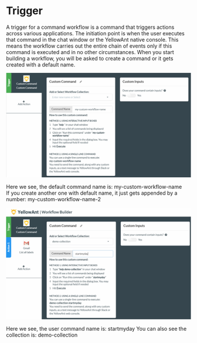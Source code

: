 # Trigger

A trigger for a command workflow is a command that triggers actions across various applications. The initiation point is when the user executes that command in the chat window or the YellowAnt native console. This means the workflow carries out the entire chain of events only if this command is executed and in no other circumstances. When you start building a workflow, you will be asked to create a command or it gets created with a default name.  


![](../../../.gitbook/assets/image%20%2819%29.png)

Here we see, the default command name is: my-custom-workflow-name  
If you create another one with default name, it just gets appended by a number: my-custom-workflow-name-2

![](../../../.gitbook/assets/image%20%28147%29.png)

  
 Here we see, the user command name is: startmyday You can also see the collection is: demo-collection

